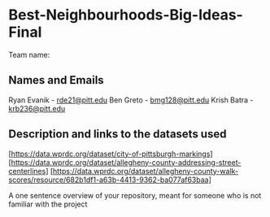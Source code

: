 # Best-Neighbourhoods-Big-Ideas-Final


Team name:

## Names and Emails
Ryan Evanik - rde21@pitt.edu
Ben Greto - bmg128@pitt.edu
Krish Batra - krb236@pitt.edu

    
## Description and links to the datasets used

[https://data.wprdc.org/dataset/city-of-pittsburgh-markings]
[https://data.wprdc.org/dataset/allegheny-county-addressing-street-centerlines]
[https://data.wprdc.org/dataset/allegheny-county-walk-scores/resource/682b1df1-a63b-4413-9362-ba077af63baa]

A one sentence overview of your repository, meant for someone who is not familiar with the project
